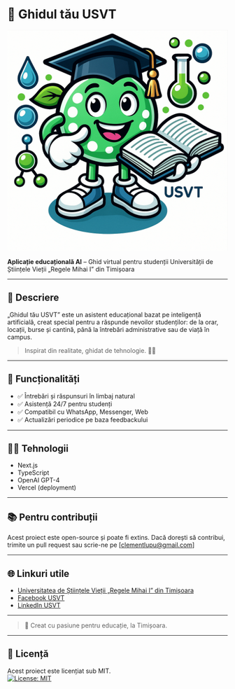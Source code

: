 # 📘 Ghidul tău USVT

![Ghidul tău USVT](./ghidul-tau-usvt.png)

**Aplicație educațională AI** – Ghid virtual pentru studenții Universității de Științele Vieții „Regele Mihai I” din Timișoara

---

## 🎯 Descriere
„Ghidul tău USVT” este un asistent educațional bazat pe inteligență artificială, creat special pentru a răspunde nevoilor studenților: de la orar, locații, burse și cantină, până la întrebări administrative sau de viață în campus.

> Inspirat din realitate, ghidat de tehnologie. 🧠💬

---

## 🚀 Funcționalități
- ✅ Întrebări și răspunsuri în limbaj natural
- ✅ Asistență 24/7 pentru studenți
- ✅ Compatibil cu WhatsApp, Messenger, Web
- ✅ Actualizări periodice pe baza feedbackului

---

## 🧑‍💻 Tehnologii
- Next.js
- TypeScript
- OpenAI GPT-4
- Vercel (deployment)

---

## 📚 Pentru contribuții
Acest proiect este open-source și poate fi extins. Dacă dorești să contribui, trimite un pull request sau scrie-ne pe [clementlupu@gmail.com]

---

## 🌐 Linkuri utile
- [Universitatea de Științele Vieții „Regele Mihai I” din Timișoara](https://www.usvt.ro)
- [Facebook USVT](https://www.facebook.com/USVTIMISOARA)
- [LinkedIn USVT](https://www.linkedin.com/in/university-of-life-sciences-king-mihai-i-from-timisoara-782808244/)

---

> 💚 Creat cu pasiune pentru educație, la Timișoara.
---
## 📄 Licență
Acest proiect este licențiat sub MIT.  
[![License: MIT](https://img.shields.io/badge/License-MIT-yellow.svg)](https://opensource.org/licenses/MIT)
